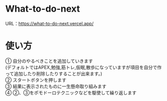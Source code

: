 # What-to-do-next
URL：https://what-to-do-next.vercel.app/

# 使い方
① 自分のやるべきことを追加していきます  
(デフォルトではAPEX,勉強,筋トレ,仮眠,散歩になっていますが項目を自分で作って追加したり削除したりすることが出来ます。)  
② スタートボタンを押します  
③ 結果に表示されたものに一生懸命取り組みます  
④ ②、③をポモドーロテクニックなどを駆使して繰り返します  

